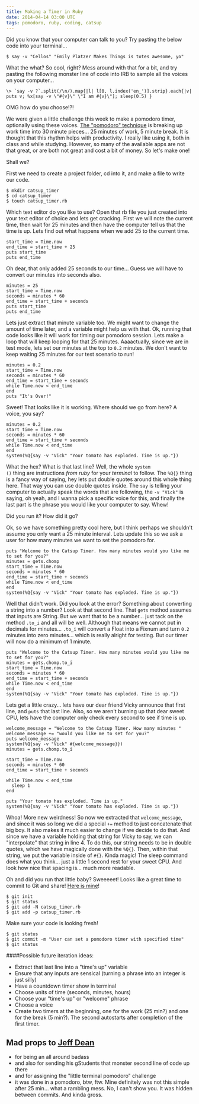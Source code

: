 ```yaml
---
title: Making a Timer in Ruby
date: 2014-04-14 03:00 UTC
tags: pomodoro, ruby, coding, catsup
---
```


Did you know that your computer can talk to you? Try pasting the below code into your terminal...

    $ say -v "Cellos" "Emily Platzer Makes Things is totes awesome, yo"

What the what? So cool, right? Mess around with that for a bit, and try pasting the following monster line of code into IRB to sample all the voices on your computer...

    \> `say -v ?`.split(/\n/).map{|l| l[0, l.index('en_')].strip}.each{|v| puts v; %x[say -v \"#{v}\" \"I am #{v}\"]; sleep(0.5) }

OMG how do you choose!?!

We were given a little challenge this week to make a pomodoro timer, optionally using these voices. [The "pomodoro" technique](http://en.wikipedia.org/wiki/Pomodoro_Technique) is breaking up work time into 30 minute pieces... 25 minutes of work, 5 minute break. It is thought that this rhythm helps with productivity. I really like using it, both in class and while studying. However, so many of the available apps are not that great, or are both not great and cost a bit of money. So let's make one!

Shall we?

First we need to create a project folder, cd into it, and make a file to write our code.

    $ mkdir catsup_timer
    $ cd catsup_timer
    $ touch catsup_timer.rb

Which text editor do you like to use? Open that rb file you just created into your text editor of choice and lets get cracking. First we will note the current time, then wait for 25 minutes and then have the computer tell us that the time is up. Lets find out what happens when we add 25 to the current time.

    start_time = Time.now
    end_time = start_time + 25
    puts start_time
    puts end_time

Oh dear, that only added 25 seconds to our time... Guess we will have to convert our minutes into seconds also.

    minutes = 25
    start_time = Time.now
    seconds = minutes * 60
    end_time = start_time + seconds 
    puts start_time
    puts end_time

Lets just extract that minute variable too. We might want to change the amount of time later, and a variable might help us with that. Ok, running that code looks like it will work for timing our pomodoro session. Lets make a loop that will keep looping for that 25 minutes. Aaaactually, since we are in test mode, lets set our minutes at the top to <code>0.2</code> minutes. We don't want to keep waiting 25 minutes for our test scenario to run!

    minutes = 0.2
    start_time = Time.now
    seconds = minutes * 60
    end_time = start_time + seconds 
    while Time.now < end_time
    end
    puts "It's Over!"

Sweet! That looks like it is working. Where should we go from here? A voice, you say?

    minutes = 0.2
    start_time = Time.now
    seconds = minutes * 60
    end_time = start_time + seconds 
    while Time.now < end_time
    end
    system(%Q{say -v "Vick" "Your tomato has exploded. Time is up."})

What the hex? What is that last line? Well, the whole <code>system ()</code> thing are instructions _from ruby_ for your _terminal_ to follow. The <code>%Q{}</code> thing is a fancy way of saying, hey lets put double quotes around this whole thing here. That way you can use double quotes inside. The <code>say</code> is telling your computer to actually speak the words that are following, the <code>-v "Vick"</code> is saying, oh yeah, and I wanna pick a specific voice for this, and finally the last part is the phrase you would like your computer to say. Whew!

Did you run it? How did it go?

Ok, so we have something pretty cool here, but I think perhaps we shouldn't assume you only want a 25 minute interval. Lets update this so we ask a user for how many minutes we want to set the pomodoro for.

    puts "Welcome to the Catsup Timer. How many minutes would you like me to set for you?"
    minutes = gets.chomp
    start_time = Time.now
    seconds = minutes * 60
    end_time = start_time + seconds 
    while Time.now < end_time
    end
    system(%Q{say -v "Vick" "Your tomato has exploded. Time is up."})

Well that didn't work. Did you look at the error? Something about converting a string into a number? Look at that second line. That <code>gets</code> method assumes that inputs are String. But we want that to be a number... just tack on the method <code>.to\_i</code> and all will be well. Although that means we cannot put in decimals for minutes... <code>.to\_i</code> will convert a Float into a Fixnum and turn <code>0.2</code> minutes into zero minutes... which is really alright for testing. But our timer will now do a minimum of 1 minute.

    puts "Welcome to the Catsup Timer. How many minutes would you like me to set for you?"
    minutes = gets.chomp.to_i
    start_time = Time.now
    seconds = minutes * 60
    end_time = start_time + seconds 
    while Time.now < end_time
    end
    system(%Q{say -v "Vick" "Your tomato has exploded. Time is up."})

Lets get a little crazy... lets have our dear friend Vicky announce that first line, and <code>puts</code> that last line. Also, so we aren't burning up that dear sweet CPU, lets have the computer only check every second to see if time is up.

    welcome_message = "Welcome to the Catsup Timer. How many minutes "
    welcome_message += "would you like me to set for you?"
    puts welcome_message
    system(%Q{say -v "Vick" #{welcome_message}})
    minutes = gets.chomp.to_i

    start_time = Time.now
    seconds = minutes * 60
    end_time = start_time + seconds

    while Time.now < end_time
      sleep 1
    end

    puts "Your tomato has exploded. Time is up."
    system(%Q{say -v "Vick" "Your tomato has exploded. Time is up."})

Whoa! More new weirdness! So now we extracted that <code>welcome\_message</code>, and since it was so long we did a special <code>+=</code> method to just concatenate that big boy. It also makes it much easier to change if we decide to do that. And since we have a variable holding that string for Vicky to say, we can "interpolate" that string in line 4. To do this, our string needs to be in double quotes, which we have magically done with the <code>%Q{}</code>. Then, within that string, we put the variable inside of <code>#{}</code>. Kinda magic! The sleep command does what you think... just a little 1 second rest for your sweet CPU. And look how nice that spacing is... much more readable.

Oh and did you run that little baby? Sweeeeet! Looks like a great time to commit to Git and share! [Here is mine](https://github.com/craftninja/blog_catsup_timer)!

    $ git init
    $ git status
    $ git add -N catsup_timer.rb
    $ git add -p catsup_timer.rb

Make sure your code is looking fresh!

    $ git status
    $ git commit -m "User can set a pomodoro timer with specified time"
    $ git status

####Possible future iteration ideas:

+ Extract that last line into a "time's up" variable
+ Ensure that any inputs are sensical (turning a phrase into an integer is just silly)
+ Have a countdown timer show in terminal
+ Choose units of time (seconds, minutes, hours)
+ Choose your "time's up" or "welcome" phrase
+ Choose a voice
+ Create two timers at the beginning, one for the work (25 min?) and one for the break (5 min?). The second autostarts after completion of the first timer.

## Mad props to [Jeff Dean](http://www.jeffmdean.com/)

+ for being an all around badass
+ and also for sending his gStudents that monster second line of code up there
+ and for assigning the "little terminal pomodoro" challenge
+ it was done in a pomodoro, btw, ftw. Mine definitely was not this simple after 25 min... what a rambling mess. No, I can't show you. It was hidden between commits. And kinda gross.
